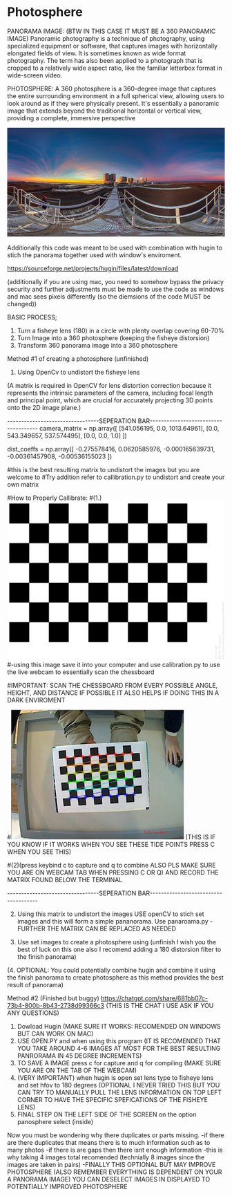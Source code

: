 # Photosphere
PANORAMA IMAGE: (BTW IN THIS CASE IT MUST BE A 360 PANORAMIC IMAGE)
Panoramic photography is a technique of photography, using specialized equipment or software, that captures images with horizontally elongated fields of view. It is sometimes known as wide format photography. The term has also been applied to a photograph that is cropped to a relatively wide aspect ratio, like the familiar letterbox format in wide-screen video.

PHOTOSPHERE:
A 360 photosphere is a 360-degree image that captures the entire surrounding environment in a full spherical view, allowing users to look around as if they were physically present. It's essentially a panoramic image that extends beyond the traditional horizontal or vertical view, providing a complete, immersive perspective


![alt text](image.png)

Additionally this code was meant to be used with combination with hugin to stich the panorama together used with window's enviroment.


https://sourceforge.net/projects/hugin/files/latest/download

(additionally if you are using mac, you need to somehow bypass the privacy security and further adjustments must be made to use the code as windows and mac sees pixels differently (so the diemsions of the code MUST be changed))

BASIC PROCESS;
1. Turn a fisheye lens (180) in a circle with plenty overlap covering 60-70%
2. Turn Image into a 360 photosphere (keeping the fisheye distorsion)
3. Transform 360 panorama image into a 360 photosphere


Method #1 of creating a photosphere (unfinished)
1. Using OpenCv to undistort the fisheye lens

 (A matrix is required in OpenCV for lens distortion correction because it represents the intrinsic parameters of the camera, including focal length and principal point, which are crucial for accurately projecting 3D points onto the 2D image plane.)

 ---------------------------------SEPERATION BAR-------------------------------------
camera_matrix = np.array([
    [541.056195, 0.0, 1013.64961],
    [0.0, 543.349657, 537.574495],
    [0.0, 0.0, 1.0]
])

dist_coeffs = np.array([
    -0.275578416, 0.0620585976, -0.000165639731, -0.00361457908, -0.00536155023
])

#this is the best resulting matrix to undistort the images but you are welcome to #Try addition refer to callibration.py to undistort and create your own matrix

#How to Properly Callibrate:
#(1.) ![alt text](image-1.png)
#-using this image save it into your computer and use calibration.py to use the live webcam to essentially scan the chessboard 

#IMPORTANT: SCAN THE CHESSBOARD FROM EVERY POSSIBLE ANGLE, HEIGHT, AND DISTANCE IF POSSIBLE IT ALSO HELPS IF DOING THIS IN A DARK ENVIROMENT

#![alt text](image-2.png) (THIS IS IF YOU KNOW IF IT WORKS WHEN YOU SEE THESE TIDE POINTS PRESS C WHEN YOU SEE THIS)


#(2)(press keybind c to capture and q to combine ALSO PLS MAKE SURE YOU ARE ON WEBCAM TAB WHEN PRESSING C OR Q) AND RECORD THE MATRIX FOUND BELOW THE TERMINAL


---------------------------------SEPERATION BAR-------------------------------------

2. Using this matrix to undistort the images USE openCV to stich set images and this will form a simple pananorama. Use panaroama.py
    -FURTHER THE MATRIX CAN BE REPLACED AS NEEDED

3. Use set images to create a photosphere using (unfinish I wish you the best of luck on this one also I recomend adding a 180 distorsion filter to the finish panorama)

(4. OPTIONAL: You could potentially combine hugin and combine it using the finish panorama to create photosphere as this method provides the best result of panorama)

Method #2 (Finished but buggy)
https://chatgpt.com/share/681bb07c-73b4-800b-8b43-2738d99366c3 (THIS IS THE CHAT I USE ASK IF YOU ANY QUESTIONS)

1. Dowload Hugin (MAKE SURE IT WORKS: RECOMENDED ON WINDOWS BUT CAN WORK ON MAC)
2. USE OPEN.PY and when using this program (IT IS RECOMENDED THAT YOU TAKE AROUND 4-6 IMAGES AT MOST FOR THE BEST RESULTING PANRORAMA IN 45 DEGREE INCREMENTS)
3. TO SAVE A IMAGE press c for capture and q for compiling (MAKE SURE YOU ARE ON THE TAB OF THE WEBCAM)
4. (VERY IMPORTANT) when hugin is open set lens type to fisheye lens and set hfov to 180 degrees
(OPTIONAL I NEVER TRIED THIS BUT YOU CAN TRY TO MANUALLY PULL THE LENS INFORMATION ON TOP LEFT CORNER TO HAVE THE SPECIFIC SPEFICATIONS OF THE FISHEYE LENS)
5. FINAL STEP ON THE LEFT SIDE OF THE SCREEN on the option panosphere select (inside)

Now you must be wondering why there duplicates or parts missing.
-if there are there duplicates that means there is to much information such as to many photos
-if there is are gaps then there isnt enough information
-this is why taking 4 images total recomended (technially 8 images since the images are taken in pairs)
-FINALLY THIS OPTIONAL BUT MAY IMPROVE PHOTOSPHERE (ALSO REMEMBER EVERYTHING IS DEPENDENT ON YOUR A PANORAMA IMAGE) YOU CAN DESELECT IMAGES IN DISPLAYED TO POTENTIALLY IMPROVED PHOTOSPHERE